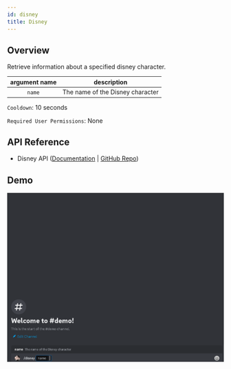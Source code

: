 ```yaml
---
id: disney
title: Disney
---
```


## Overview

Retrieve information about a specified disney character.

| argument name |           description            |
| :-----------: | :------------------------------: |
|    `name`     | The name of the Disney character |

`Cooldown`: 10 seconds

`Required User Permissions`: None

## API Reference

- Disney API ([Documentation](https://disneyapi.dev/docs/) | [GitHub Repo](https://github.com/ManuCastrillonM/disney-api))

## Demo

![Disney Command Demo Gif](../../../public/info/disney.gif)
